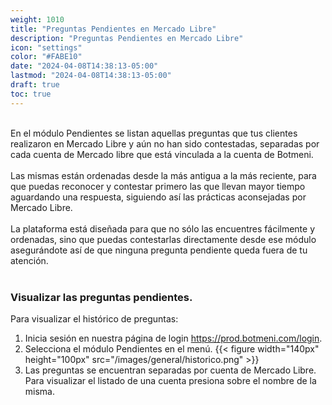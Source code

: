 ```yaml
---
weight: 1010
title: "Preguntas Pendientes en Mercado Libre"
description: "Preguntas Pendientes en Mercado Libre"
icon: "settings"
color: "#FABE10"
date: "2024-04-08T14:38:13-05:00"
lastmod: "2024-04-08T14:38:13-05:00"
draft: true
toc: true
---
```

<br>
En el módulo Pendientes se listan aquellas preguntas que tus clientes realizaron en Mercado Libre y aún no han sido contestadas, separadas por cada cuenta de Mercado libre que está vinculada a la cuenta de Botmeni.<br></br>
Las mismas están ordenadas desde la más antigua a la más reciente, para que puedas reconocer y contestar primero las que llevan mayor tiempo aguardando una respuesta, siguiendo así las prácticas aconsejadas por Mercado Libre.<br></br>
La plataforma está diseñada para que no sólo las encuentres fácilmente y ordenadas, sino que puedas contestarlas directamente desde ese módulo asegurándote así de que ninguna pregunta pendiente queda fuera de tu atención.<br></br>

### Visualizar las preguntas pendientes.
Para visualizar el histórico de preguntas:
1. Inicia sesión en nuestra página de login <https://prod.botmeni.com/login>.
2. Selecciona el módulo Pendientes en el menú.
{{< figure width="140px" height="100px" src="/images/general/historico.png" >}}
3. Las preguntas se encuentran separadas por cuenta de Mercado Libre. Para visualizar el listado de una cuenta presiona sobre el nombre de la misma.


